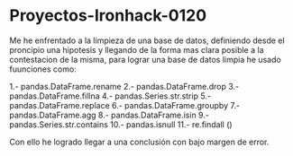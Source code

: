 # Proyectos-Ironhack-0120

Me he enfrentado a la limpieza de una base de datos, definiendo desde el proncipio una hipotesis y llegando de la forma mas clara posible a la contestacion de la misma, para lograr una base de datos limpia he usado fuunciones como:

1.- pandas.DataFrame.rename
2.- pandas.DataFrame.drop
3.- pandas.DataFrame.fillna
4.- pandas.Series.str.strip
5.- pandas.DataFrame.replace
6.- pandas.DataFrame.groupby
7.- pandas.DataFrame.agg
8.- pandas.DataFrame.isin 
9.- pandas.Series.str.contains 
10.- pandas.isnull
11.- re.findall ()

Con ello he logrado llegar a una conclusión con bajo margen de error.
